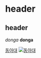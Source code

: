 
# header
## header

*donga*
**donga**

[동아대](https://www.donga.ac.kr/)
[![동아대](http://www.donga.ac.kr/images2011/ASP_Part/NewsData/clip_2984.jpg)](https://www.donga.ac.kr/)
